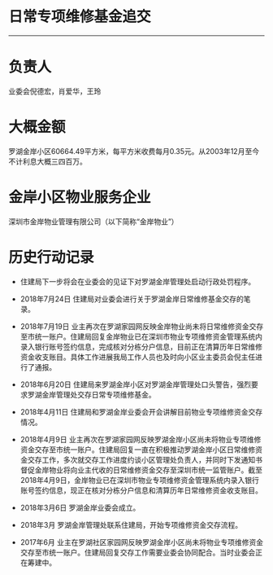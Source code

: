 # 日常专项维修基金追交

***

# 负责人

业委会倪德宏，肖爱华，王玲

# 大概金额

罗湖金岸小区60664.49平方米，每平方米收费每月0.35元。从2003年12月至今不计利息大概三四百万。

# 金岸小区物业服务企业

深圳市金岸物业管理有限公司（以下简称“金岸物业”）

# 历史行动记录

*   住建局下一步将会在业委会的见证下对罗湖金岸管理处启动行政处罚程序。

*   2018年7月24日 住建局对业委会进行关于罗湖金岸日常维修基金交存的笔录。

*   2018年7月19日 业主再次在罗湖家园网反映金岸物业尚未将日常维修资金交存至市统一账户。住建局回复金岸物业已在深圳市物业专项维修资金管理系统内录入银行账号签约信息，完成核对分栋分户信息，目前正在清算历年日常维修资金收支账目。具体工作进展我局工作人员也及时向小区业主委员会倪主任进行了通报。

*   2018年6月20日 住建局来罗湖金岸小区对罗湖金岸管理处口头警告，强烈要求罗湖金岸管理处交存日常专项维修基金。

*   2018年4月11日 住建局和罗湖金岸业委会开会讲解目前物业专项维修资金交存情况。

*   2018年4月9日 业主再次在罗湖家园网反映罗湖金岸小区尚未将物业专项维修资金交存至市统一账户。住建局回复一直在积极推动罗湖金岸小区日常维修资金交存工作，多次就交存工作进度约谈小区管理处负责人，并同时下发通知书督促金岸物业将向业主代收的日常维修资金交存至深圳市统一监管账户。截至2018年4月9日，金岸物业已在深圳市物业专项维修资金管理系统内录入银行账号签约信息，现正在核对分栋分户信息和清算历年日常维修资金收支账目。

*   2018年3月6日 罗湖金岸业委会成立。

*   2018年3月 罗湖金岸管理处联系住建局，开始专项维修资金交存流程。

*   2017年6月 业主在罗湖社区家园网反映罗湖金岸小区尚未将物业专项维修资金交存至市统一账户。住建局回复交存工作需要业委会协同配合。当时业委会正在筹建中。
